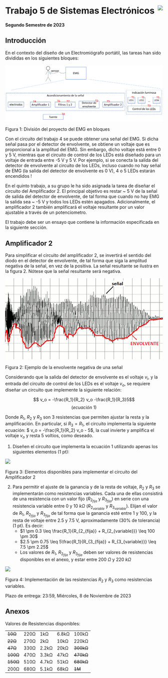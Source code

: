 # <img src="https://julianodb.github.io/SISTEMAS_ELECTRONICOS_PARA_INGENIERIA_BIOMEDICA/img/logo_fing.png?raw=true" align="right" height="45"> Trabajo 5 de Sistemas Electrónicos

#### Segundo Semestre de 2023

## Introducción

En el contexto del diseño de un Electromiógrafo portátil, las tareas han sido divididas en los siguientes bloques:

![TX_bloques](../img/TX_bloques.png)

Figura 1: División del proyecto del EMG en bloques

Con el circuito del trabajo 4 se puede obtener una señal del EMG. Si dicha señal pasa por el detector de envolvente, se obtiene un voltaje que es proporcional a la amplitud del EMG. Sin embargo, dicho voltaje está entre 0 y 5 V, mientras que el circuito de control de los LEDs está diseñado para un voltaje de entrada entre -5 V y 5 V. Por ejemplo, si se conecta la salida del detector de envolvente al circuito de los LEDs, incluso cuando no hay señal de EMG (la salida del detector de envolvente es 0 V), 4 o 5 LEDs estarán encendidos !

En el quinto trabajo, a su grupo le ha sido asignada la tarea de diseñar el circuito del Amplificador 2. El principal objetivo es restar ~ 5 V de la señal de salida del detector de envolvente, de tal forma que cuando no hay EMG la salida sea ~ -5 V y todos los LEDs estén apagados. Adicionalmente, el amplificador 2 también amplificará el voltaje resultante por un valor ajustable a través de un potenciometro.

El trabajo debe ser un ensayo que contiene la información especificada en la siguiente sección.

## Amplificador 2

Para simplificar el circuito del amplificador 2, se invertirá el sentido del diodo en el detector de envolvente, de tal forma que siga la amplitud negativa de la señal, en vez de la positiva. La señal resultante se ilustra en la figura 2. Nótese que la señal resultante será negativa.

![T2_envolvente](../img/T2_Envelope_follower_negative.png)

Figura 2: Ejemplo de la envolvente negativa de una señal

Considerando que la salida del detector de envolvente es el voltaje $v_i$, y la entrada del circuito de control de los LEDs es el voltaje $v_o$, se requiere diseñar un circuito que implemente la siguiente relación:

$$ v_o = -\frac{R_1}{R_2} v_o -\frac{R_1}{R_3}5$$
$$(ecuación\ 1)$$

Donde $R_1$, $R_2$ y $R_3$ son 3 resistencias que permiten ajustar la resta y la amplificación. En particular, si $R_3 = R_1$, el circuito implementa la siguiente ecuación: $ v_o = -\frac{R_1}{R_2} v_o - 5$, la cual invierte y amplifica el voltaje $v_o$ y resta 5 voltios, como deseado.


1. Diseñen el circuito que implementa la ecuación 1 utilizando apenas los siguientes elementos (1 pt):

<img src="https://julianodb.github.io/electronic_circuits_diagrams/T5_materials.png" width="300">

Figura 3: Elementos disponibles para implementar el circuito del Amplificador 2

2. Para permitir el ajuste de la ganancia y de la resta de voltaje, $R_2$ y $R_3$ se implementarán como resistencias variables. Cada una de ellas consistirá de una resistencia con un valor fijo ($R_{2_{fija}}$ y $R_{3_{fija}}$) en serie con una resistencia variable entre 0 y $10\ k\Omega$ ($R_{2_{variable}}$ y $R_{3_{variable}}$). Elijan el valor de $R_1$, $R_{2_{fija}}$ y $R_{3_{fija}}$ de tal forma que la ganancia esté entre 1 y 100, y la resta de voltaje entre 2.5 y 7.5 V, aproximadamente (30% de tolerancia) (1 pt). Es decir:
   - $1 \pm 0.3 \leq \frac{R_1}{R_{2_{fija}} + R_{2_{variable}}} \leq 100 \pm 30$
   - $2.5 \pm 0.75 \leq 5\frac{R_1}{R_{3_{fija}} + R_{3_{variable}}} \leq 7.5 \pm 2.25$
   - Los valores de $R_1$, $R_{2_{fija}}$ y $R_{3_{fija}}$ deben ser valores de resistencias disponibles en el anexo, y estar entre $200\ \Omega$ y $220\ k\Omega$

<img src="https://julianodb.github.io/electronic_circuits_diagrams/T5_r_var.png" width="300">

Figura 4: Implementación de las resistencias $R_2$ y $R_3$ como resistencias variables.

Plazo de entrega: 23:59, Miércoles, 8 de Noviembre de 2023

## Anexos

Valores de Resistencias disponibles:

|   |  |        |       |  |
|------|------|-----------|------------|-------|
| ~~10Ω~~  | 220Ω | 1kΩ       | 6.8kΩ      | 100kΩ |
| ~~22Ω~~  | 270Ω | 2kΩ       | 10kΩ       | 220kΩ |
| ~~47Ω~~  | 330Ω | 2.2kΩ     | 20kΩ       | ~~300kΩ~~ |
| ~~100Ω~~ | 470Ω | 3.3kΩ     | 47kΩ       | ~~470kΩ~~ |
| ~~150Ω~~ | 510Ω | 4.7kΩ     | 51kΩ       | ~~680kΩ~~ |
| 200Ω | 680Ω | 5.1kΩ     | 68kΩ       | ~~1M~~    |
